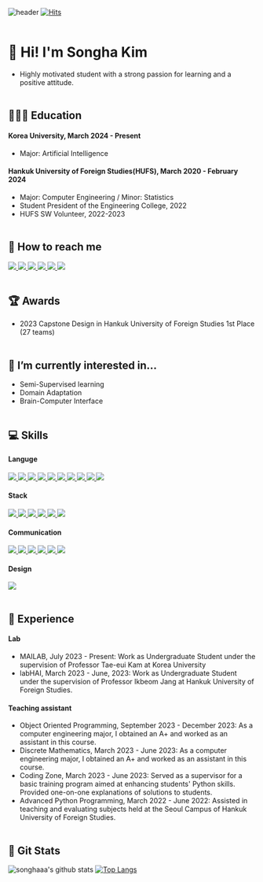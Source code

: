 ![header](https://capsule-render.vercel.app/api?type=waving&color=auto&height=250&section=header&text=Hi%20there👋🏻%20I'm%20songhaaa.&fontAlign=65&fontAlignY=40&fontSize=50&fontColor=927A78&animation=twinkling)
[![Hits](https://hits.seeyoufarm.com/api/count/incr/badge.svg?url=https%3A%2F%2Fgithub.com%2Fsonghaaa%2Fhit-counter&count_bg=%23CCB2F4&title_bg=%23555555&icon=&icon_color=%23FFFFFF&title=hits&edge_flat=false)](https://hits.seeyoufarm.com)
<br/><br/>
# 🐯 Hi! I'm Songha Kim
- Highly motivated student with a strong passion for learning and a positive attitude.
<br/><br/>

## 👩🏻‍🎓 Education
#### Korea University, March 2024 - Present
- Major: Artificial Intelligence
#### Hankuk University of Foreign Studies(HUFS), March 2020 - February 2024
- Major: Computer Engineering / Minor: Statistics
- Student President of the Engineering College, 2022
- HUFS SW Volunteer, 2022-2023
<br/><br/>

## 💌 How to reach me
<a href="https://img.shields.io/badge/thdgk0513@gmail.com-EA4335">
  <img src="https://img.shields.io/badge/thdgk0513@gmail.com-EA4335?style=flat-square&logo=gmail&logoColor=white&link=thdgk0513@gmail.com"/>
</a>
<a href="https://img.shields.io/badge/thdgk0513@naver.com-03C75A">
  <img src="https://img.shields.io/badge/thdgk0513@naver.com-03C75A?style=flat-square&logo=naver&logoColor=white&link=thdgk0513@naver.com"/>
</a>
<a href="https://www.instagram.com/songhaaa__/">
  <img src="https://img.shields.io/badge/Instagram-E4405F?style=flat-square&logo=instagram&logoColor=white&link=https://www.instagram.com/songhaaa__/"/>
</a>
<a href="https://www.linkedin.com/in/songhaaakim/">
  <img src="https://img.shields.io/badge/LinkedIn-0A66C2?style=flat-square&logo=linkedin&logoColor=white&link=https://www.linkedin.com/in/songhaaakim/"/>
</a>
<a href="https://velog.io/@songhaaa">
  <img src="https://img.shields.io/badge/Velog-11B48A?style=flat-square&logo=Vimeo&logoColor=white&link=https://velog.io/@songhaaa"/>
</a>
<a href="https://github.com/songhaaa">
  <img src="https://img.shields.io/badge/GitHub-181717?style=flat-square&logo=github&logoColor=white&link=https://github.com/songhaaa"/>
</a>
<br/><br/>

## 🏆 Awards
- 2023 Capstone Design in Hankuk University of Foreign Studies 1st Place (27 teams)
<br/><br/>

## 🌱 I’m currently interested in...
- Semi-Supervised learning
- Domain Adaptation
- Brain-Computer Interface
<br/><br/>

## 💻 Skills
#### Languge
<a href="https://img.shields.io/badge/Python-3776AB">
  <img src="https://img.shields.io/badge/Python-3776AB?style=flat-square&logo=python&logoColor=white&link=https://github.com/songhaaa"/>
</a> 
<a href="https://img.shields.io/badge/C-A8B9CC">
  <img src="https://img.shields.io/badge/C-A8B9CC?style=flat-square&logo=c&logoColor=white&link=https://github.com/songhaaa"/>
</a>
<a href="https://img.shields.io/badge/C++-00599C">
  <img src="https://img.shields.io/badge/C++-00599C?style=flat-square&logo=cplusplus&logoColor=white&link=https://github.com/songhaaa"/>
</a>
<a href="">
  <img src="https://img.shields.io/badge/Java-008B8B?style=flat-square&logo=&logoColor=white"/>
</a>
<a href="">
  <img src="https://img.shields.io/badge/SAS-4682B4?style=flat-square&logo=sas&logoColor=white"/>
</a>
<a href="https://img.shields.io/badge/R-276DC3">
  <img src="https://img.shields.io/badge/R-276DC3?style=flat-square&logo=r&logoColor=white"/>
</a>
<a href="https://img.shields.io/badge/MySQL-4479A1">
  <img src="https://img.shields.io/badge/MySQL-4479A1?style=flat-square&logo=mysql&logoColor=white"/>
</a>
<a href="https://img.shields.io/badge/HTML5-E34F26">
  <img src="https://img.shields.io/badge/HTML5-E34F26?style=flat-square&logo=html5&logoColor=white"/>
</a>
<a href="https://img.shields.io/badge/CSS3-1572B6">
  <img src="https://img.shields.io/badge/CSS3-1572B6?style=flat-square&logo=css3&logoColor=white"/>
</a>
<a href="https://img.shields.io/badge/JavaScript-F7DF1E">
  <img src="https://img.shields.io/badge/JavaScript-F7DF1E?style=flat-square&logo=javascript&logoColor=white"/>
</a>

#### Stack
<a href="https://img.shields.io/badge/Tensorflow-FF6F00">
  <img src="https://img.shields.io/badge/Tensorflow-FF6F00?style=flat-square&logo=tensorflow&logoColor=white"/>
</a>
<a href="https://img.shields.io/badge/Pytorch-EE4C2C">
  <img src="https://img.shields.io/badge/Pytorch-EE4C2C?style=flat-square&logo=pytorch&logoColor=white"/>
</a>
<a href="https://img.shields.io/badge/Arduino-00878F">
  <img src="https://img.shields.io/badge/Arduino-00878F?style=flat-square&logo=arduino&logoColor=white"/>
</a>
<a href="https://img.shields.io/badge/Linux-FCC624">
  <img src="https://img.shields.io/badge/Linux-FCC624?style=flat-square&logo=linux&logoColor=white"/>
</a>
<a href="https://img.shields.io/badge/Jupyter-F37626">
  <img src="https://img.shields.io/badge/Jupyter-F37626?style=flat-square&logo=jupyter&logoColor=white"/>
</a>
<a href="https://img.shields.io/badge/PyCharm-000000">
  <img src="https://img.shields.io/badge/PyCharm-000000?style=flat-square&logo=pycharm&logoColor=white"/>
</a>

#### Communication
<a href="https://github.com/songhaaa">
  <img src="https://img.shields.io/badge/GitHub-181717?style=flat-square&logo=github&logoColor=white&link=https://github.com/songhaaa"/>
</a>
<a href="https://img.shields.io/badge/Slack-4A154B">
  <img src="https://img.shields.io/badge/Slack-4A154B?style=flat-square&logo=slack&logoColor=white"/>
</a>
<a href="https://img.shields.io/badge/Notion-000000">
  <img src="https://img.shields.io/badge/Notion-000000?style=flat-square&logo=notion&logoColor=white"/>
</a>
<a href="https://img.shields.io/badge/Discord-5865F2">
  <img src="https://img.shields.io/badge/Discord-5865F2?style=flat-square&logo=discord&logoColor=white"/>
</a>
<a href="https://img.shields.io/badge/Google Drive-4285F4">
  <img src="https://img.shields.io/badge/Google Drive-4285F4?style=flat-square&logo=googledrive&logoColor=white"/>
</a>
<a href="https://img.shields.io/badge/Google Meet-00897B">
  <img src="https://img.shields.io/badge/Google Meet-00897B?style=flat-square&logo=googlemeet&logoColor=white"/>
</a>

#### Design
<a href="https://img.shields.io/badge/Figma-F24E1E">
  <img src="https://img.shields.io/badge/Figma-F24E1E?style=flat-square&logo=figma&logoColor=white"/>
</a>
<br/><br/>


## 🔭 Experience
#### Lab
- MAILAB,  July 2023 - Present: Work as Undergraduate Student under the supervision of Professor Tae-eui Kam at Korea University
- labHAI, March 2023 - June, 2023: Work as Undergraduate Student under the supervision of Professor Ikbeom Jang  at Hankuk University of Foreign Studies.
#### Teaching assistant
- Object Oriented Programming, September 2023 - December 2023: As a computer engineering major, I obtained an A+ and worked as an assistant in this course.
- Discrete Mathematics, March 2023 - June 2023: As a computer engineering major, I obtained an A+ and worked as an assistant in this course.
- Coding Zone, March 2023 - June 2023: Served as a supervisor for a basic training program aimed at enhancing students' Python skills. Provided one-on-one explanations of solutions to students.
- Advanced Python Programming, March 2022 - June 2022: Assisted in teaching and evaluating subjects held at the Seoul Campus of Hankuk University of Foreign Studies.
<br/><br/>

## 🎯 Git Stats
![songhaaa's github stats](https://github-readme-stats.vercel.app/api?username=songhaaa&show=reviews,prs_merged,prs_merged_percentage_icons=true) [![Top Langs](https://github-readme-stats.vercel.app/api/top-langs/?username=songhaaa)](https://github.com/anuraghazra/github-readme-stats)

<!--
**songhaaa/songhaaa** is a ✨ _special_ ✨ repository because its `README.md` (this file) appears on your GitHub profile.

Here are some ideas to get you started:

- 🔭 I’m currently working on ...
- 🌱 I’m currently learning ...
- 👯 I’m looking to collaborate on ...
- 🤔 I’m looking for help with ...
- 💬 Ask me about ...
- 📫 How to reach me: ...
- 😄 Pronouns: ...
- ⚡ Fun fact: ...
-->
